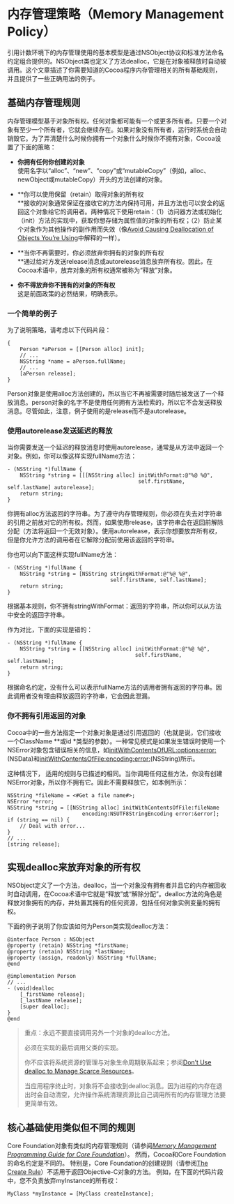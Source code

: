 # 内存管理策略（Memory Management Policy）

引用计数环境下的内存管理使用的基本模型是通过NSObject协议和标准方法命名约定组合提供的。NSObject类也定义了方法dealloc，它是在对象被释放时自动被调用。这个文章描述了你需要知道的Cocoa程序内存管理相关的所有基础规则，并且提供了一些正确用法的例子。

## 基础内存管理规则

内存管理模型基于对象所有权。任何对象都可能有一个或更多所有者。只要一个对象有至少一个所有者，它就会继续存在。如果对象没有所有者，运行时系统会自动销毁它。为了弄清楚什么时候你拥有一个对象什么时候你不拥有对象，Cocoa设置了下面的策略：

* **你拥有任何你创建的对象**  
  使用名字以“alloc”、“new”、“copy”或“mutableCopy”（例如，alloc、newObject或mutableCopy）开头的方法创建的对象。

* **你可以使用保留（retain）取得对象的所有权                          
  **接收的对象通常保证在接收它的方法内保持可用，并且方法也可以安全的返回这个对象给它的调用者。两种情况下使用retain：（1）访问器方法或初始化（init）方法的实现中，获取你想存储为属性值的对象的所有权；（2）防止某个对象作为其他操作的副作用而失效（像[Avoid Causing Deallocation of Objects You’re Using](https://developer.apple.com/library/content/documentation/Cocoa/Conceptual/MemoryMgmt/Articles/mmPractical.html#//apple_ref/doc/uid/20000043-1000922)中解释的一样）。

* **当你不再需要时，你必须放弃你拥有的对象的所有权                          
  **通过给对方发送release消息或autorelease消息放弃所有权。因此，在Cocoa术语中，放弃对象的所有权通常被称为“释放”对象。

* **你不得放弃你不拥有的对象的所有权**  
  这是前面政策的必然结果，明确表示。

### 一个简单的例子

为了说明策略，请考虑以下代码片段：

```
{
    Person *aPerson = [[Person alloc] init];
    // ...
    NSString *name = aPerson.fullName;
    // ...
    [aPerson release];
}
```

Person对象是使用alloc方法创建的，所以当它不再被需要时随后被发送了一个释放消息。person对象的名字不是使用任何拥有方法检索的，所以它不会发送释放消息。尽管如此，注意，例子使用的是release而不是autorelease。

### 使用autorelease发送延迟的释放

当你需要发送一个延迟的释放消息时使用autorelease，通常是从方法中返回一个对象。例如，你可以像这样实现fullName方法：

```
- (NSString *)fullName {
    NSString *string = [[[NSString alloc] initWithFormat:@"%@ %@",
                                          self.firstName, self.lastName] autorelease];
    return string;
}
```

你拥有alloc方法返回的字符串。为了遵守内存管理规则，你必须在失去对字符串的引用之前放对它的所有权。然而，如果使用release，该字符串会在返回前解除分配（方法将返回一个无效对象）。使用autorelease，表示你想要放弃所有权，但是你允许方法的调用者在它解除分配前使用该返回的字符串。

你也可以向下面这样实现fullName方法：

```
- (NSString *)fullName {
    NSString *string = [NSString stringWithFormat:@"%@ %@",
                                 self.firstName, self.lastName];
    return string;
}
```

根据基本规则，你不拥有stringWithFormat：返回的字符串，所以你可以从方法中安全的返回字符串。

作为对比，下面的实现是错的：

```
- (NSString *)fullName {
    NSString *string = [[NSString alloc] initWithFormat:@"%@ %@",
                                         self.firstName, self.lastName];
    return string;
}
```

根据命名约定，没有什么可以表示fullName方法的调用者拥有返回的字符串。因此调用者没有理由释放返回的字符串，它会因此泄漏。

### 你不拥有引用返回的对象

Cocoa中的一些方法指定一个对象对象是通过引用返回的（也就是说，它们接收一个ClassName \*\*或id \*类型的参数）。一种常见模式是如果发生错误时使用一个NSError对象包含错误相关的信息，如[initWithContentsOfURL:options:error:](https://developer.apple.com/documentation/foundation/nsdata/1407864-init)\(NSData\)和[initWithContentsOfFile:encoding:error:](https://developer.apple.com/documentation/foundation/nsstring/1412610-initwithcontentsoffile)\(NSString\)所示。

这种情况下， 适用的规则与已描述的相同。当你调用任何这些方法，你没有创建NSError对象，所以你不拥有它。因此不需要释放它，如本例所示：

```
NSString *fileName = <#Get a file name#>;
NSError *error;
NSString *string = [[NSString alloc] initWithContentsOfFile:fileName
                        encoding:NSUTF8StringEncoding error:&error];
if (string == nil) {
    // Deal with error...
}
// ...
[string release];
```

## 实现dealloc来放弃对象的所有权

NSObject定义了一个方法，dealloc，当一个对象没有拥有者并且它的内存被回收时自动调用，在Cocoa术语中它就是“释放”或“解除分配”。dealloc方法的角色是释放对象拥有的内存，并处置其拥有的任何资源，包括任何对象实例变量的拥有权。

下面的例子说明了你应该如何为Person类实现dealloc方法：

```
@interface Person : NSObject
@property (retain) NSString *firstName;
@property (retain) NSString *lastName;
@property (assign, readonly) NSString *fullName;
@end

@implementation Person
// ...
- (void)dealloc
    [_firstName release];
    [_lastName release];
    [super dealloc];
}
@end
```

> 重点：永远不要直接调用另外一个对象的dealloc方法。
>
> 必须在实现的最后调用父类的实现。
>
> 你不应该将系统资源的管理与对象生命周期联系起来；参阅[Don’t Use dealloc to Manage Scarce Resources](https://developer.apple.com/library/content/documentation/Cocoa/Conceptual/MemoryMgmt/Articles/mmPractical.html#//apple_ref/doc/uid/TP40004447-SW13)。
>
> 当应用程序终止时，对象将不会接收到dealloc消息。因为进程的内存在退出时会自动清空，允许操作系统清理资源比自己调用所有的内存管理方法要更简单有效。

## 核心基础使用类似但不同的规则

Core Foundation对象有类似的内存管理规则（请参阅[_Memory Management Programming Guide for Core Foundation_](https://developer.apple.com/library/content/documentation/CoreFoundation/Conceptual/CFMemoryMgmt/CFMemoryMgmt.html#//apple_ref/doc/uid/10000127i)）。 然而，Cocoa和Core Foundation的命名约定是不同的。 特别是，Core Foundation的创建规则（请参阅[The Create Rule](https://developer.apple.com/library/content/documentation/CoreFoundation/Conceptual/CFMemoryMgmt/Concepts/Ownership.html#//apple_ref/doc/uid/20001148-103029)）不适用于返回Objective-C对象的方法。 例如，在下面的代码片段中，您不负责放弃myInstance的所有权：

```
MyClass *myInstance = [MyClass createInstance];
```



